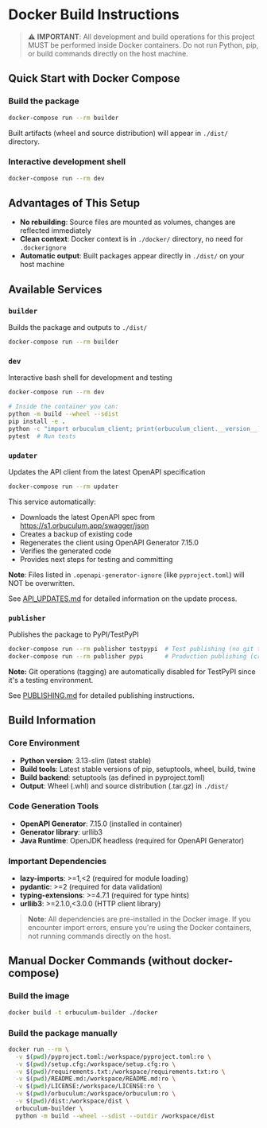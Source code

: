 # Docker Build Instructions

> ⚠️ **IMPORTANT**: All development and build operations for this project MUST be performed inside Docker containers. Do not run Python, pip, or build commands directly on the host machine.

## Quick Start with Docker Compose

### Build the package
```bash
docker-compose run --rm builder
```

Built artifacts (wheel and source distribution) will appear in `./dist/` directory.

### Interactive development shell
```bash
docker-compose run --rm dev
```

## Advantages of This Setup

- **No rebuilding**: Source files are mounted as volumes, changes are reflected immediately
- **Clean context**: Docker context is in `./docker/` directory, no need for `.dockerignore`
- **Automatic output**: Built packages appear directly in `./dist/` on your host machine

## Available Services

### `builder`
Builds the package and outputs to `./dist/`
```bash
docker-compose run --rm builder
```

### `dev`
Interactive bash shell for development and testing
```bash
docker-compose run --rm dev

# Inside the container you can:
python -m build --wheel --sdist
pip install -e .
python -c "import orbuculum_client; print(orbuculum_client.__version__)"
pytest  # Run tests
```

### `updater`
Updates the API client from the latest OpenAPI specification
```bash
docker-compose run --rm updater
```

This service automatically:
- Downloads the latest OpenAPI spec from https://s1.orbuculum.app/swagger/json
- Creates a backup of existing code
- Regenerates the client using OpenAPI Generator 7.15.0
- Verifies the generated code
- Provides next steps for testing and committing

**Note**: Files listed in `.openapi-generator-ignore` (like `pyproject.toml`) will NOT be overwritten.

See [API_UPDATES.md](API_UPDATES.md) for detailed information on the update process.

### `publisher`
Publishes the package to PyPI/TestPyPI
```bash
docker-compose run --rm publisher testpypi  # Test publishing (no git tags)
docker-compose run --rm publisher pypi      # Production publishing (creates git tag)
```

**Note:** Git operations (tagging) are automatically disabled for TestPyPI since it's a testing environment.

See [PUBLISHING.md](PUBLISHING.md) for detailed publishing instructions.

## Build Information

### Core Environment
- **Python version**: 3.13-slim (latest stable)
- **Build tools**: Latest stable versions of pip, setuptools, wheel, build, twine
- **Build backend**: setuptools (as defined in pyproject.toml)
- **Output**: Wheel (.whl) and source distribution (.tar.gz) in `./dist/`

### Code Generation Tools
- **OpenAPI Generator**: 7.15.0 (installed in container)
- **Generator library**: urllib3
- **Java Runtime**: OpenJDK headless (required for OpenAPI Generator)

### Important Dependencies
- **lazy-imports**: >=1,<2 (required for module loading)
- **pydantic**: >=2 (required for data validation)
- **typing-extensions**: >=4.7.1 (required for type hints)
- **urllib3**: >=2.1.0,<3.0.0 (HTTP client library)

> **Note**: All dependencies are pre-installed in the Docker image. If you encounter import errors, ensure you're using the Docker containers, not running commands directly on the host.

## Manual Docker Commands (without docker-compose)

### Build the image
```bash
docker build -t orbuculum-builder ./docker
```

### Build the package manually
```bash
docker run --rm \
  -v $(pwd)/pyproject.toml:/workspace/pyproject.toml:ro \
  -v $(pwd)/setup.cfg:/workspace/setup.cfg:ro \
  -v $(pwd)/requirements.txt:/workspace/requirements.txt:ro \
  -v $(pwd)/README.md:/workspace/README.md:ro \
  -v $(pwd)/LICENSE:/workspace/LICENSE:ro \
  -v $(pwd)/orbuculum:/workspace/orbuculum:ro \
  -v $(pwd)/dist:/workspace/dist \
  orbuculum-builder \
  python -m build --wheel --sdist --outdir /workspace/dist
```
